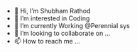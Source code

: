 - 👋 Hi, I’m Shubham Rathod
- 👀 I’m interested in Coding
- 🌱 I’m currently Working @Perennial sys
- 💞️ I’m looking to collaborate on ...
- 📫 How to reach me ...

<!---
shubham-perennial/shubham-perennial is a ✨ special ✨ repository because its `README.md` (this file) appears on your GitHub profile.
You can click the Preview link to take a look at your changes.
--->
